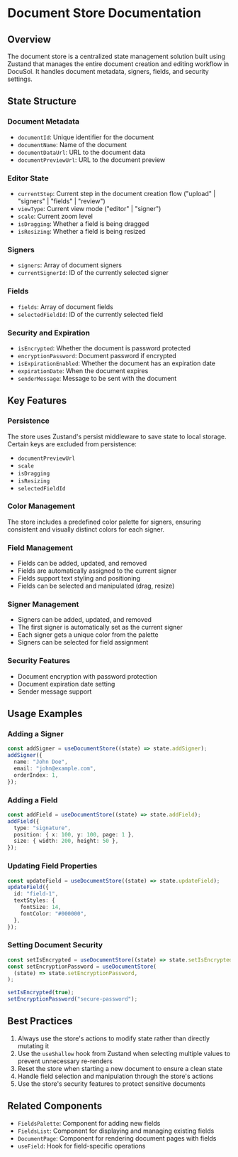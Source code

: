 # Document Store Documentation

## Overview

The document store is a centralized state management solution built using Zustand that manages the entire document creation and editing workflow in DocuSol. It handles document metadata, signers, fields, and security settings.

## State Structure

### Document Metadata

- `documentId`: Unique identifier for the document
- `documentName`: Name of the document
- `documentDataUrl`: URL to the document data
- `documentPreviewUrl`: URL to the document preview

### Editor State

- `currentStep`: Current step in the document creation flow ("upload" | "signers" | "fields" | "review")
- `viewType`: Current view mode ("editor" | "signer")
- `scale`: Current zoom level
- `isDragging`: Whether a field is being dragged
- `isResizing`: Whether a field is being resized

### Signers

- `signers`: Array of document signers
- `currentSignerId`: ID of the currently selected signer

### Fields

- `fields`: Array of document fields
- `selectedFieldId`: ID of the currently selected field

### Security and Expiration

- `isEncrypted`: Whether the document is password protected
- `encryptionPassword`: Document password if encrypted
- `isExpirationEnabled`: Whether the document has an expiration date
- `expirationDate`: When the document expires
- `senderMessage`: Message to be sent with the document

## Key Features

### Persistence

The store uses Zustand's persist middleware to save state to local storage. Certain keys are excluded from persistence:

- `documentPreviewUrl`
- `scale`
- `isDragging`
- `isResizing`
- `selectedFieldId`

### Color Management

The store includes a predefined color palette for signers, ensuring consistent and visually distinct colors for each signer.

### Field Management

- Fields can be added, updated, and removed
- Fields are automatically assigned to the current signer
- Fields support text styling and positioning
- Fields can be selected and manipulated (drag, resize)

### Signer Management

- Signers can be added, updated, and removed
- The first signer is automatically set as the current signer
- Each signer gets a unique color from the palette
- Signers can be selected for field assignment

### Security Features

- Document encryption with password protection
- Document expiration date setting
- Sender message support

## Usage Examples

### Adding a Signer

```typescript
const addSigner = useDocumentStore((state) => state.addSigner);
addSigner({
  name: "John Doe",
  email: "john@example.com",
  orderIndex: 1,
});
```

### Adding a Field

```typescript
const addField = useDocumentStore((state) => state.addField);
addField({
  type: "signature",
  position: { x: 100, y: 100, page: 1 },
  size: { width: 200, height: 50 },
});
```

### Updating Field Properties

```typescript
const updateField = useDocumentStore((state) => state.updateField);
updateField({
  id: "field-1",
  textStyles: {
    fontSize: 14,
    fontColor: "#000000",
  },
});
```

### Setting Document Security

```typescript
const setIsEncrypted = useDocumentStore((state) => state.setIsEncrypted);
const setEncryptionPassword = useDocumentStore(
  (state) => state.setEncryptionPassword,
);

setIsEncrypted(true);
setEncryptionPassword("secure-password");
```

## Best Practices

1. Always use the store's actions to modify state rather than directly mutating it
2. Use the `useShallow` hook from Zustand when selecting multiple values to prevent unnecessary re-renders
3. Reset the store when starting a new document to ensure a clean state
4. Handle field selection and manipulation through the store's actions
5. Use the store's security features to protect sensitive documents

## Related Components

- `FieldsPalette`: Component for adding new fields
- `FieldsList`: Component for displaying and managing existing fields
- `DocumentPage`: Component for rendering document pages with fields
- `useField`: Hook for field-specific operations
